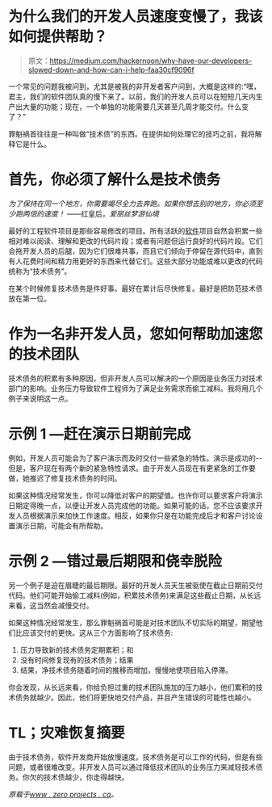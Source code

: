 # 为什么我们的开发人员速度变慢了，我该如何提供帮助？

> 原文：<https://medium.com/hackernoon/why-have-our-developers-slowed-down-and-how-can-i-help-faa30cf9096f>

一个常见的问题我被问到，尤其是被我的非开发者客户问到，大概是这样的:“嘿，君主，我们的软件团队真的慢下来了。以前，我们的开发人员可以在短短几天内生产出大量的功能；现在，一个单独的功能需要几天甚至几周才能交付。什么变了？”

罪魁祸首往往是一种叫做“技术债”的东西。在提供如何处理它的技巧之前，我将解释它是什么。

# 首先，你必须了解什么是技术债务

*为了保持在同一个地方，你需要竭尽全力去奔跑。如果你想去别的地方，你必须至少跑两倍的速度！*
——红皇后，*爱丽丝梦游仙境*

最好的工程软件项目是那些容易修改的项目。所有活跃的[软件](https://hackernoon.com/tagged/software)项目自然会积累一些相对难以阅读、理解和更改的代码片段；或者有问题但运行良好的代码片段。它们会拖开发人员的后腿，因为它们很难共事，而且它们倾向于停留在源代码中，直到有人花费时间和精力用更好的东西来代替它们。这些大部分功能或难以更改的代码统称为“技术债务”。

在某个时候修复技术债务是件好事。最好在累计后尽快修复。最好是把防范技术债放在第一位。

# 作为一名非开发人员，您如何帮助加速您的技术团队

技术债务的积累有多种原因，但非开发人员可以解决的一个原因是业务压力对技术部门的影响。业务压力导致软件工程师为了满足业务需求而偷工减料。我将用几个例子来说明这一点。

# 示例 1 —赶在演示日期前完成

例如，开发人员可能会为了客户演示而及时交付一些紧急的特性。演示是成功的--但是，客户现在有两个新的紧急特性请求。由于开发人员现在有更紧急的工作要做，她推迟了修复技术债务的时间。

如果这种情况经常发生，你可以降低对客户的期望值。也许你可以要求客户将演示日期定得晚一点，以便让开发人员完成他的功能。如果可能的话，您不应该要求开发人员根据演示来加快工作速度。相反，如果你只是在功能完成后才和客户讨论设置演示日期，可能会有所帮助。

# 示例 2 —错过最后期限和侥幸脱险

另一个例子是迫在眉睫的最后期限。最好的开发人员天生被驱使在截止日期前交付代码。他们可能开始偷工减料(例如，积累技术债务)来满足这些截止日期，从长远来看，这当然会减慢交付。

如果这种情况经常发生，那么罪魁祸首可能是对技术团队不切实际的期望，期望他们比应该交付的更快。这从三个方面影响了技术债务:

1.  压力导致新的技术债务定期累积；和
2.  没有时间修复现有的技术债务；结果
3.  结果，净技术债务随着时间的推移而增加，慢慢地使项目陷入停滞。

你会发现，从长远来看，你给负担过重的技术团队施加的压力越小，他们累积的技术债务就越少。因此，他们将更快地交付产品，并且产生错误的可能性也越小。

# TL；灾难恢复摘要

由于技术债务，软件开发商开始放慢速度。技术债务是可以工作的代码，但是有些问题，或者很难改变。非开发人员可以通过降低技术团队的业务压力来减轻技术债务。你欠的技术债越少，你走得越快。

*原载于*[*www . zero projects . ca*](https://www.zeroprojects.ca/blog/2018/2/15/technical-debt)*。*